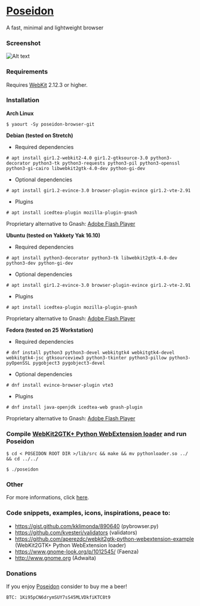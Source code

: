 # [Poseidon](https://sidus-dev.github.io/projects/poseidon/index.html)
A fast, minimal and lightweight browser

### Screenshot

![Alt text](https://sidus-dev.github.io/projects/poseidon/images/gscreenshot_2017-01-30-114314.png "Poseidon on Arch Linux")

### Requirements

Requires [WebKit](https://webkitgtk.org/) 2.12.3 or higher.

### Installation

**Arch Linux**

`$ yaourt -Sy poseidon-browser-git`

**Debian (tested on Stretch)**

* Required dependencies

`# apt install gir1.2-webkit2-4.0 gir1.2-gtksource-3.0 python3-decorator python3-tk python3-requests python3-pil python3-openssl python3-gi-cairo libwebkit2gtk-4.0-dev python-gi-dev`

* Optional dependencies

`# apt install gir1.2-evince-3.0 browser-plugin-evince gir1.2-vte-2.91`

* Plugins

`# apt install icedtea-plugin mozilla-plugin-gnash`

Proprietary alternative to Gnash: [Adobe Flash Player](https://wiki.debian.org/FlashPlayer)

**Ubuntu (tested on Yakkety Yak 16.10)**

* Required dependencies

`# apt install python3-decorator python3-tk libwebkit2gtk-4.0-dev python3-dev python-gi-dev`

* Optional dependencies

`# apt install gir1.2-evince-3.0 browser-plugin-evince gir1.2-vte-2.91`

* Plugins

`# apt install icedtea-plugin mozilla-plugin-gnash`

Proprietary alternative to Gnash: [Adobe Flash Player](https://help.ubuntu.com/stable/ubuntu-help/net-install-flash.html)

**Fedora (tested on 25 Workstation)**

* Required dependencies

`# dnf install python3 python3-devel webkitgtk4 webkitgtk4-devel webkitgtk4-jsc gtksourceview3 python3-tkinter python3-pillow python3-pyOpenSSL pygobject3 pygobject3-devel`

* Optional dependencies

`# dnf install evince-browser-plugin vte3`

* Plugins

`# dnf install java-openjdk icedtea-web gnash-plugin`

Proprietary alternative to Gnash: [Adobe Flash Player](https://ask.fedoraproject.org/en/question/10217/sticky-how-do-i-install-adobe-flash-on-fedora/)

### Compile [WebKit2GTK+ Python WebExtension loader](https://github.com/aperezdc/webkit2gtk-python-webextension-example) and run Poseidon

`$ cd < POSEIDON ROOT DIR >/lib/src && make && mv pythonloader.so ../ && cd ../../`

`$ ./poseidon`

### Other

For more informations, click [here](https://sidus-dev.github.io/projects/poseidon/index.html).

### Code snippets, examples, icons, inspirations, peace to:

* https://gist.github.com/kklimonda/890640 (pybrowser.py)
* https://github.com/kvesteri/validators (validators)
* https://github.com/aperezdc/webkit2gtk-python-webextension-example (WebKit2GTK+ Python WebExtension loader)
* https://www.gnome-look.org/p/1012545/ (Faenza)
* http://www.gnome.org (Adwaita)

### Donations

If you enjoy [Poseidon](https://github.com/sidus-dev/poseidon)
consider to buy me a beer!

`BTC: 1Ki95pCN6drymSUY7sS45MLVDkfiKTC8t9`

